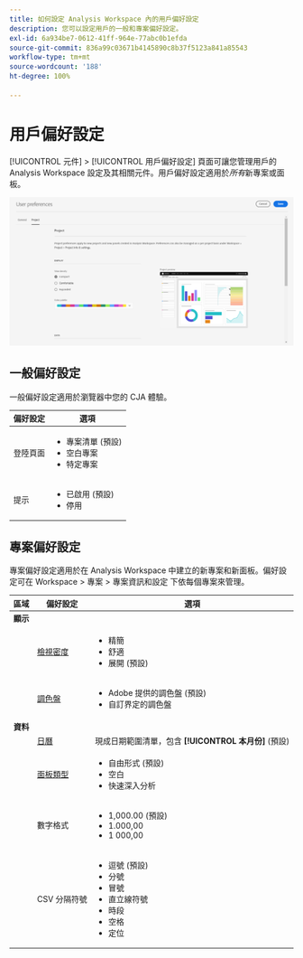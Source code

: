 ```yaml
---
title: 如何設定 Analysis Workspace 內的用戶偏好設定
description: 您可以設定用戶的一般和專案偏好設定。
exl-id: 6a934be7-0612-41ff-964e-77abc0b1efda
source-git-commit: 836a99c03671b4145890c8b37f5123a841a85543
workflow-type: tm+mt
source-wordcount: '188'
ht-degree: 100%

---
```


# 用戶偏好設定

[!UICONTROL 元件] > [!UICONTROL 用戶偏好設定] 頁面可讓您管理用戶的 Analysis Workspace 設定及其相關元件。用戶偏好設定適用於&#x200B;*所有*&#x200B;新專案或面板。

![用戶偏好設定](assets/user-preferences.png)

## 一般偏好設定

一般偏好設定適用於瀏覽器中您的 CJA 體驗。

| 偏好設定 | 選項 |
| --- | --- |
| 登陸頁面 | <ul><li>專案清單 (預設)</li><li>空白專案</li><li>特定專案</li></ul> |
| 提示 | <ul><li>已啟用 (預設)</li><li>停用</li></ul> |

## 專案偏好設定

專案偏好設定適用於在 Analysis Workspace 中建立的新專案和新面板。偏好設定可在 Workspace > 專案 > 專案資訊和設定 下依每個專案來管理。

| 區域 | 偏好設定 | 選項 |
| --- | --- | --- |
| **顯示** |  |  |
|  | [檢視密度](https://experienceleague.adobe.com/docs/analytics-platform/using/cja-workspace/build-workspace-project/view-density.html?lang=zh-Hant) | <ul><li>精簡</li><li>舒適</li><li>展開 (預設)</li></ul> |
|  | [調色盤](https://experienceleague.adobe.com/docs/analytics-platform/using/cja-workspace/build-workspace-project/color-palettes.html?lang=zh-Hant) | <ul><li>Adobe 提供的調色盤 (預設)</li><li>自訂界定的調色盤</li></ul> |
| **資料** |  |  |
|  | [日曆](https://experienceleague.adobe.com/docs/analytics-platform/using/cja-workspace/panels/panels.html?lang=zh-Hant?#calendar) | 現成日期範圍清單，包含 **[!UICONTROL 本月份]** (預設) |
|  | [面板類型](https://experienceleague.adobe.com/docs/analytics-platform/using/cja-workspace/panels/panels.html?lang=zh-Hant) | <ul><li>自由形式 (預設)</li><li>空白</li><li>快速深入分析</li></ul> |
|  | 數字格式 | <ul><li>1,000.00 (預設)</li><li>1.000,00</li><li>1 000,00</li></ul> |
|  | CSV 分隔符號 | <ul><li>逗號 (預設)</li><li>分號</li><li>冒號</li><li>直立線符號</li><li>時段</li><li>空格</li><li>定位</li></ul> |
